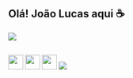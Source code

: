 ## Olá! João Lucas aqui ☕

<img src="https://yt3.ggpht.com/BfdLTExyQhUKtMxI_XPwdsGKw-AbyNLNaWZs1n1xjruhW6Q_OtshFjLuURPYQccpff1hlTdcbmAk530=s300-c-fcrop64=1,02890000ffffffff-nd-rwa"/>

 ##
<div>
  <img height="30" width="30" src="https://cdn.jsdelivr.net/gh/devicons/devicon/icons/html5/html5-original.svg" />
  <img height="30" width="30" src="https://cdn.jsdelivr.net/gh/devicons/devicon/icons/javascript/javascript-original.svg" />
  <img height="30" width="30" src="https://cdn.jsdelivr.net/gh/devicons/devicon/icons/css3/css3-original.svg" />
  <img src="https://cdn.jsdelivr.net/gh/devicons/devicon/icons/opera/opera-original.svg" />
</div>
